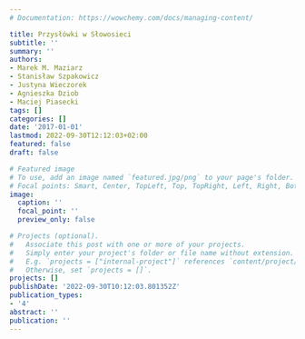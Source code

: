 ```yaml
---
# Documentation: https://wowchemy.com/docs/managing-content/

title: Przysłówki w Słowosieci
subtitle: ''
summary: ''
authors:
- Marek M. Maziarz
- Stanisław Szpakowicz
- Justyna Wieczorek
- Agnieszka Dziob
- Maciej Piasecki
tags: []
categories: []
date: '2017-01-01'
lastmod: 2022-09-30T12:12:03+02:00
featured: false
draft: false

# Featured image
# To use, add an image named `featured.jpg/png` to your page's folder.
# Focal points: Smart, Center, TopLeft, Top, TopRight, Left, Right, BottomLeft, Bottom, BottomRight.
image:
  caption: ''
  focal_point: ''
  preview_only: false

# Projects (optional).
#   Associate this post with one or more of your projects.
#   Simply enter your project's folder or file name without extension.
#   E.g. `projects = ["internal-project"]` references `content/project/deep-learning/index.md`.
#   Otherwise, set `projects = []`.
projects: []
publishDate: '2022-09-30T10:12:03.801352Z'
publication_types:
- '4'
abstract: ''
publication: ''
---
```

